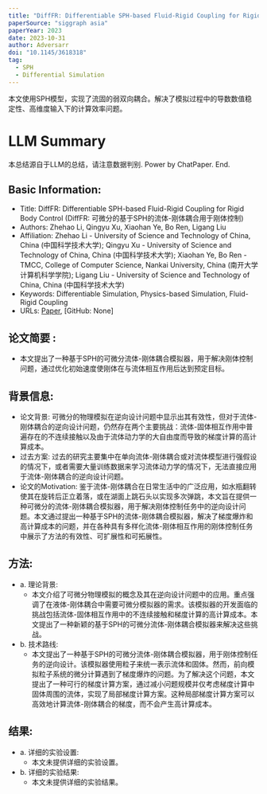 ```yaml
---
title: "DiffFR: Differentiable SPH-based Fluid-Rigid Coupling for Rigid Body Control"
paperSource: "siggraph asia"
paperYear: 2023
date: 2023-10-31
author: Adversarr
doi: "10.1145/3618318"
tag:
  - SPH
  - Differential Simulation
---
```


本文使用SPH模型，实现了流固的弱双向耦合。解决了模拟过程中的导数数值稳定性、高维度输入下的计算效率问题。

<!-- more -->

# LLM Summary

本总结源自于LLM的总结，请注意数据判别. Power by ChatPaper. End.

## Basic Information:

- Title: DiffFR: Differentiable SPH-based Fluid-Rigid Coupling for Rigid Body Control (DiffFR: 可微分的基于SPH的流体-刚体耦合用于刚体控制)
- Authors: Zhehao Li, Qingyu Xu, Xiaohan Ye, Bo Ren, Ligang Liu
- Affiliation: Zhehao Li - University of Science and Technology of China, China (中国科学技术大学); Qingyu Xu - University of Science and Technology of China, China (中国科学技术大学); Xiaohan Ye, Bo Ren - TMCC, College of Computer Science, Nankai University, China (南开大学计算机科学学院); Ligang Liu - University of Science and Technology of China, China (中国科学技术大学)
- Keywords: Differentiable Simulation, Physics-based Simulation, Fluid-Rigid Coupling
- URLs: [Paper](https://doi.org/10.1145/3618318), [GitHub: None]

## 论文简要 :

- 本文提出了一种基于SPH的可微分流体-刚体耦合模拟器，用于解决刚体控制问题，通过优化初始速度使刚体在与流体相互作用后达到预定目标。

## 背景信息:

- 论文背景: 可微分的物理模拟在逆向设计问题中显示出其有效性，但对于流体-刚体耦合的逆向设计问题，仍然存在两个主要挑战：流体-固体相互作用中普遍存在的不连续接触以及由于流体动力学的大自由度而导致的梯度计算的高计算成本。
- 过去方案: 过去的研究主要集中在单向流体-刚体耦合或对流体模型进行强假设的情况下，或者需要大量训练数据来学习流体动力学的情况下，无法直接应用于流体-刚体耦合的逆向设计问题。
- 论文的Motivation: 鉴于流体-刚体耦合在日常生活中的广泛应用，如水瓶翻转使其在旋转后正立着落，或在湖面上跳石头以实现多次弹跳，本文旨在提供一种可微分的流体-刚体耦合模拟器，用于解决刚体控制任务中的逆向设计问题。本文通过提出一种基于SPH的流体-刚体耦合模拟器，解决了梯度爆炸和高计算成本的问题，并在各种具有多样化流体-刚体相互作用的刚体控制任务中展示了方法的有效性、可扩展性和可拓展性。

## 方法:

- a. 理论背景:
  - 本文介绍了可微分物理模拟的概念及其在逆向设计问题中的应用。重点强调了在液体-刚体耦合中需要可微分模拟器的需求。该模拟器的开发面临的挑战包括流体-固体相互作用中的不连续接触和梯度计算的高计算成本。本文提出了一种新颖的基于SPH的可微分流体-刚体耦合模拟器来解决这些挑战。
- b. 技术路线:
  - 本文提出了一种基于SPH的可微分流体-刚体耦合模拟器，用于刚体控制任务的逆向设计。该模拟器使用粒子来统一表示流体和固体。然而，前向模拟粒子系统的微分计算遇到了梯度爆炸的问题。为了解决这个问题，本文提出了一种可行的梯度计算方案，通过减小问题规模并仅考虑梯度计算中固体周围的流体，实现了局部梯度计算方案。这种局部梯度计算方案可以高效地计算流体-刚体耦合的梯度，而不会产生高计算成本。

## 结果:

- a. 详细的实验设置:
  - 本文未提供详细的实验设置。
- b. 详细的实验结果:
  - 本文未提供详细的实验结果。

